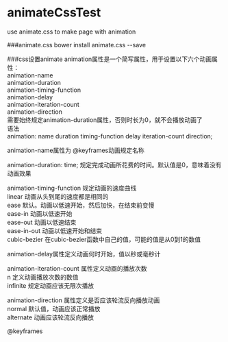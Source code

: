 # animateCssTest
use animate.css to make page with animation


###animate.css
bower install animate.css --save  
<link rel="stylesheet" href="animate.min.css">


###css设置animate
animation属性是一个简写属性，用于设置以下六个动画属性：  
animation-name  
animation-duration  
animation-timing-function  
animation-delay  
animation-iteration-count  
animation-direction  
需要始终规定animation-duration属性，否则时长为0，就不会播放动画了  
 语法  
animation: name duration timing-function delay iteration-count direction;  

animation-name属性为 @keyframes动画规定名称  

animation-duration: time; 规定完成动画所花费的时间。默认值是0，意味着没有动画效果  

animation-timing-function 规定动画的速度曲线  
linear 动画从头到尾的速度都是相同的  
ease 默认。动画以低速开始，然后加快，在结束前变慢  
ease-in 动画以低速开始  
ease-out 动画以低速结束  
ease-in-out 动画以低速开始和结束  
cubic-bezier 在cubic-bezier函数中自己的值，可能的值是从0到1的数值  

animation-delay属性定义动画何时开始，值以秒或毫秒计  

animation-iteration-count 属性定义动画的播放次数  
n 定义动画播放次数的数值  
infinite 规定动画应该无限次播放  

animation-direction 属性定义是否应该轮流反向播放动画  
normal 默认值，动画应该正常播放  
alternate 动画应该轮流反向播放  

@keyframes